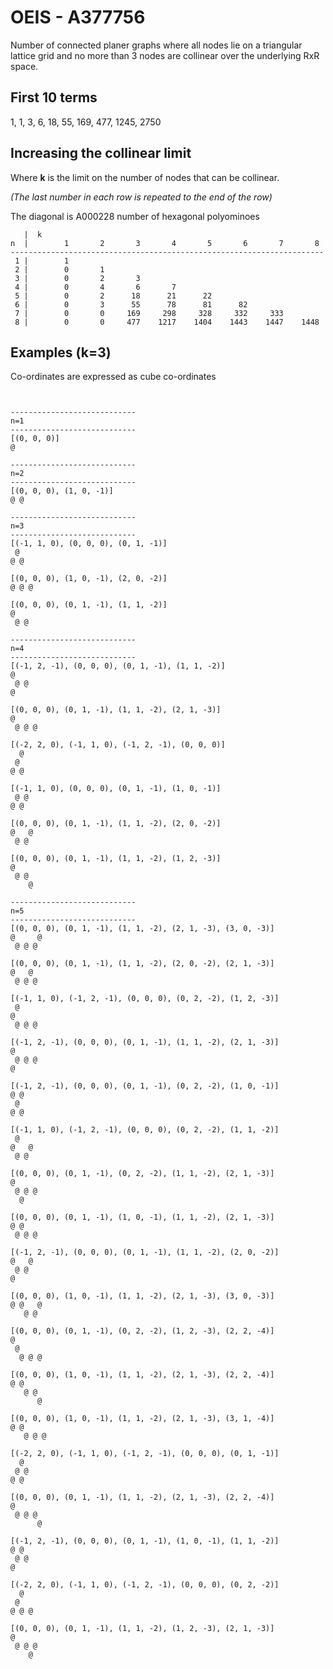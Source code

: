 # OEIS - A377756

Number of connected planer graphs where all nodes lie on a triangular lattice grid and no more than 3 nodes are collinear over the underlying RxR space.

## First 10 terms

1, 1, 3, 6, 18, 55, 169, 477, 1245, 2750

## Increasing the collinear limit

Where **k** is the limit on the number of nodes that can be collinear.

_(The last number in each row is repeated to the end of the row)_

The diagonal is A000228 number of hexagonal polyominoes

```text
   |  k
n  |        1       2       3       4       5       6       7       8
----------------------------------------------------------------------
 1 |        1       
 2 |        0       1
 3 |        0       2       3
 4 |        0       4       6       7
 5 |        0       2      18      21      22
 6 |        0       3      55      78      81      82
 7 |        0       0     169     298     328     332     333
 8 |        0       0     477    1217    1404    1443    1447    1448
```

## Examples (k=3)

Co-ordinates are expressed as cube co-ordinates

```text


----------------------------
n=1
----------------------------
[(0, 0, 0)]
@

----------------------------
n=2
----------------------------
[(0, 0, 0), (1, 0, -1)]
@ @

----------------------------
n=3
----------------------------
[(-1, 1, 0), (0, 0, 0), (0, 1, -1)]
 @
@ @

[(0, 0, 0), (1, 0, -1), (2, 0, -2)]
@ @ @

[(0, 0, 0), (0, 1, -1), (1, 1, -2)]
@
 @ @

----------------------------
n=4
----------------------------
[(-1, 2, -1), (0, 0, 0), (0, 1, -1), (1, 1, -2)]
@
 @ @
@

[(0, 0, 0), (0, 1, -1), (1, 1, -2), (2, 1, -3)]
@
 @ @ @

[(-2, 2, 0), (-1, 1, 0), (-1, 2, -1), (0, 0, 0)]
  @
 @
@ @

[(-1, 1, 0), (0, 0, 0), (0, 1, -1), (1, 0, -1)]
 @ @
@ @

[(0, 0, 0), (0, 1, -1), (1, 1, -2), (2, 0, -2)]
@   @
 @ @

[(0, 0, 0), (0, 1, -1), (1, 1, -2), (1, 2, -3)]
@
 @ @
    @

----------------------------
n=5
----------------------------
[(0, 0, 0), (0, 1, -1), (1, 1, -2), (2, 1, -3), (3, 0, -3)]
@     @
 @ @ @

[(0, 0, 0), (0, 1, -1), (1, 1, -2), (2, 0, -2), (2, 1, -3)]
@   @
 @ @ @

[(-1, 1, 0), (-1, 2, -1), (0, 0, 0), (0, 2, -2), (1, 2, -3)]
 @
@
 @ @ @

[(-1, 2, -1), (0, 0, 0), (0, 1, -1), (1, 1, -2), (2, 1, -3)]
@
 @ @ @
@

[(-1, 2, -1), (0, 0, 0), (0, 1, -1), (0, 2, -2), (1, 0, -1)]
@ @
 @
@ @

[(-1, 1, 0), (-1, 2, -1), (0, 0, 0), (0, 2, -2), (1, 1, -2)]
 @
@   @
 @ @

[(0, 0, 0), (0, 1, -1), (0, 2, -2), (1, 1, -2), (2, 1, -3)]
@
 @ @ @
  @

[(0, 0, 0), (0, 1, -1), (1, 0, -1), (1, 1, -2), (2, 1, -3)]
@ @
 @ @ @

[(-1, 2, -1), (0, 0, 0), (0, 1, -1), (1, 1, -2), (2, 0, -2)]
@   @
 @ @
@

[(0, 0, 0), (1, 0, -1), (1, 1, -2), (2, 1, -3), (3, 0, -3)]
@ @   @
   @ @

[(0, 0, 0), (0, 1, -1), (0, 2, -2), (1, 2, -3), (2, 2, -4)]
@
 @
  @ @ @

[(0, 0, 0), (1, 0, -1), (1, 1, -2), (2, 1, -3), (2, 2, -4)]
@ @
   @ @
      @

[(0, 0, 0), (1, 0, -1), (1, 1, -2), (2, 1, -3), (3, 1, -4)]
@ @
   @ @ @

[(-2, 2, 0), (-1, 1, 0), (-1, 2, -1), (0, 0, 0), (0, 1, -1)]
  @
 @ @
@ @

[(0, 0, 0), (0, 1, -1), (1, 1, -2), (2, 1, -3), (2, 2, -4)]
@
 @ @ @
      @

[(-1, 2, -1), (0, 0, 0), (0, 1, -1), (1, 0, -1), (1, 1, -2)]
@ @
 @ @
@

[(-2, 2, 0), (-1, 1, 0), (-1, 2, -1), (0, 0, 0), (0, 2, -2)]
  @
 @
@ @ @

[(0, 0, 0), (0, 1, -1), (1, 1, -2), (1, 2, -3), (2, 1, -3)]
@
 @ @ @
    @

```
